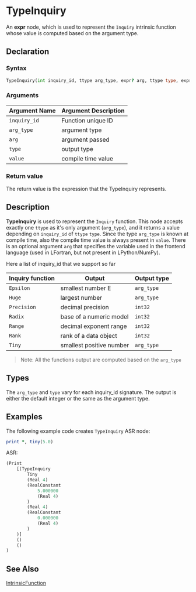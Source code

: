 # TypeInquiry

An **expr** node, which is used to represent the `Inquiry` intrinsic function
whose value is computed based on the argument type.

## Declaration

### Syntax

```fortran
TypeInquiry(int inquiry_id, ttype arg_type, expr? arg, ttype type, expr value)
```

### Arguments


| Argument Name | Argument Description |
|---------------|----------------------|
| `inquiry_id`  | Function unique ID   |
| `arg_type`    | argument type        |
| `arg`         | argument passed      |
| `type`        | output type          |
| `value`       | compile time value   |

### Return value

The return value is the expression that the TypeInquiry represents.

## Description

**TypeInquiry** is used to represent the `Inquiry` function. This node accepts
exactly one `ttype` as it's only argument (`arg_type`), and it returns a value
depending on `inquiry_id` of `ttype` `type`. Since the type `arg_type` is known
at compile time, also the compile time value is always present in `value`.
There is an optional argument `arg` that specifies the variable used in the
frontend language (used in LFortran, but not present in LPython/NumPy).

Here a list of inquiry_id that we support so far

| Inquiry function |          Output          | Output type |
|------------------|--------------------------|-------------|
| `Epsilon`        | smallest number E        | `arg_type`  |
| `Huge`           | largest number           | `arg_type`  |
| `Precision`      | decimal precision        | `int32`     |
| `Radix`          | base of a numeric model  | `int32`     |
| `Range`          | decimal exponent range   | `int32`     |
| `Rank`           | rank of a data object    | `int32`     |
| `Tiny`           | smallest positive number | `arg_type`  |

> Note: All the functions output are computed based on the `arg_type`

## Types

The `arg_type` and `type` vary for each inquiry_id signature. The output is
either the default integer or the same as the argument type.

## Examples

The following example code creates `TypeInquiry` ASR node:

```fortran
print *, tiny(5.0)
```

ASR:

```clojure
(Print
    [(TypeInquiry
        Tiny
        (Real 4)
        (RealConstant
            5.000000
            (Real 4)
        )
        (Real 4)
        (RealConstant
            0.000000
            (Real 4)
        )
    )]
    ()
    ()
)
```

## See Also

[IntrinsicFunction](IntrinsicFunction.md)
